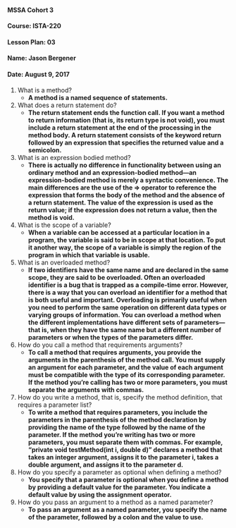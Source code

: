 #### MSSA Cohort 3
#### Course: ISTA-220
#### Lesson Plan: 03
#### Name: Jason Bergener
#### Date: August 9, 2017

1.	What is a method?
    - **A method is a named sequence of statements.**
1. What does a return statement do?
    - **The return statement ends the function call. If you want a method to return information (that is, its return type is not void), you must include a return statement at the end of the processing in the method body. A return statement consists of the keyword return followed by an expression that specifies the returned value and a semicolon.**
1. What is an expression bodied method?
    - **There is actually no difference in functionality between using an ordinary method and an expression-bodied method—an expression-bodied method is merely a syntactic convenience. The main differences are the use of the => operator to reference the expression that forms the body of the method and the absence of a return statement. The value of the expression is used as the return value; if the expression does not return a value, then the method is void.**
1. What is the scope of a variable?
    - **When a variable can be accessed at a particular location in a program, the variable is said to be in scope at that location. To put it another way, the scope of a variable is simply the region of the program in which that variable is usable.**
1. What is an overloaded method?
    - **If two identifiers have the same name and are declared in the same scope, they are said to be overloaded. Often an overloaded identifier is a bug that is trapped as a compile-time error. However, there is a way that you can overload an identifier for a method that is both useful and important. Overloading is primarily useful when you need to perform the same operation on different data types or varying groups of information. You can overload a method when the different implementations have different sets of parameters—that is, when they have the same name but a different number of parameters or when the types of the parameters differ.**
1. How do you call a method that requirements arguments?
    - **To call a method that requires arguments, you provide the arguments in the parenthesis of the method call. You must supply an argument for each parameter, and the value of each argument must be compatible with the type of its corresponding parameter. If the method you’re calling has two or more parameters, you must separate the arguments with commas.**
1. How do you write a method, that is, specify the method definition, that requires a parameter list?
    - **To write a method that requires parameters, you include the parameters in the parenthesis of the method declaration by providing the name of the type followed by the name of the parameter. If the method you’re writing has two or more parameters, you must separate them with commas. For example, “private void testMethod(int i, double d)” declares a method that takes an integer argument, assigns it to the parameter i, takes a double argument, and assigns it to the parameter d.**
1. How do you specify a parameter as optional when defining a method?
    - **You specify that a parameter is optional when you define a method by providing a default value for the parameter. You indicate a default value by using the assignment operator.**
1. How do you pass an argument to a method as a named parameter?
    - **To pass an argument as a named parameter, you specify the name of the parameter, followed by a colon and the value to use.**